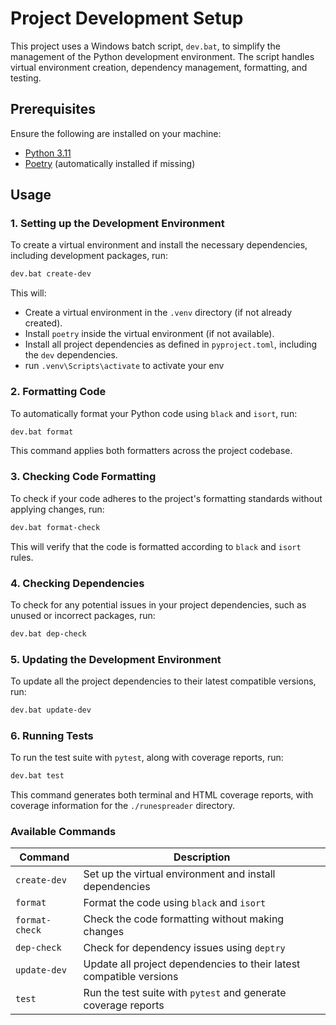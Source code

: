 
# Project Development Setup

This project uses a Windows batch script, `dev.bat`, to simplify the management of the Python development environment. The script handles virtual environment creation, dependency management, formatting, and testing.


## Prerequisites

Ensure the following are installed on your machine:

- [Python 3.11](https://www.python.org/downloads/release/python-3110/)
- [Poetry](https://python-poetry.org/docs/#installation) (automatically installed if missing)

## Usage

### 1. Setting up the Development Environment

To create a virtual environment and install the necessary dependencies, including development packages, run:

```bash
dev.bat create-dev
```

This will:
- Create a virtual environment in the `.venv` directory (if not already created).
- Install `poetry` inside the virtual environment (if not available).
- Install all project dependencies as defined in `pyproject.toml`, including the `dev` dependencies.
- run `.venv\Scripts\activate` to activate your env 


### 2. Formatting Code

To automatically format your Python code using `black` and `isort`, run:

```bash
dev.bat format
```

This command applies both formatters across the project codebase.

### 3. Checking Code Formatting

To check if your code adheres to the project's formatting standards without applying changes, run:

```bash
dev.bat format-check
```

This will verify that the code is formatted according to `black` and `isort` rules.

### 4. Checking Dependencies

To check for any potential issues in your project dependencies, such as unused or incorrect packages, run:

```bash
dev.bat dep-check
```

### 5. Updating the Development Environment

To update all the project dependencies to their latest compatible versions, run:

```bash
dev.bat update-dev
```

### 6. Running Tests

To run the test suite with `pytest`, along with coverage reports, run:

```bash
dev.bat test
```

This command generates both terminal and HTML coverage reports, with coverage information for the `./runespreader` directory.

### Available Commands

| Command         | Description                                                              |
|-----------------|--------------------------------------------------------------------------|
| `create-dev`    | Set up the virtual environment and install dependencies                  |
| `format`        | Format the code using `black` and `isort`                                |
| `format-check`  | Check the code formatting without making changes                         |
| `dep-check`     | Check for dependency issues using `deptry`                               |
| `update-dev`    | Update all project dependencies to their latest compatible versions      |
| `test`          | Run the test suite with `pytest` and generate coverage reports           |
